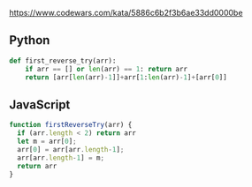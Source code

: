 https://www.codewars.com/kata/5886c6b2f3b6ae33dd0000be

## Python
```python
def first_reverse_try(arr):
    if arr == [] or len(arr) == 1: return arr
    return [arr[len(arr)-1]]+arr[1:len(arr)-1]+[arr[0]]
```

## JavaScript
```js
function firstReverseTry(arr) {
  if (arr.length < 2) return arr
  let m = arr[0];
  arr[0] = arr[arr.length-1];
  arr[arr.length-1] = m;
  return arr
}
```